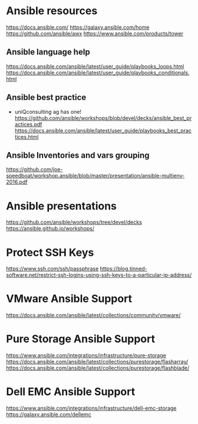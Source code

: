 # Ansible resources
https://docs.ansible.com/
https://galaxy.ansible.com/home
https://github.com/ansible/awx
https://www.ansible.com/products/tower

## Ansible language help
https://docs.ansible.com/ansible/latest/user_guide/playbooks_loops.html
https://docs.ansible.com/ansible/latest/user_guide/playbooks_conditionals.html


## Ansible best practice
* uniQconsulting ag has one! 
https://github.com/ansible/workshops/blob/devel/decks/ansible_best_practices.pdf
https://docs.ansible.com/ansible/latest/user_guide/playbooks_best_practices.html

## Ansible Inventories and vars grouping
https://github.com/joe-speedboat/workshop.ansible/blob/master/presentation/ansible-multienv-2016.pdf

# Ansible presentations
https://github.com/ansible/workshops/tree/devel/decks
https://ansible.github.io/workshops/

# Protect SSH Keys
https://www.ssh.com/ssh/passphrase
https://blog.tinned-software.net/restrict-ssh-logins-using-ssh-keys-to-a-particular-ip-address/

# VMware Ansible Support
https://docs.ansible.com/ansible/latest/collections/community/vmware/

# Pure Storage Ansible Support
https://www.ansible.com/integrations/infrastructure/pure-storage
https://docs.ansible.com/ansible/latest/collections/purestorage/flasharray/
https://docs.ansible.com/ansible/latest/collections/purestorage/flashblade/

# Dell EMC Ansible Support
https://www.ansible.com/integrations/infrastructure/dell-emc-storage
https://galaxy.ansible.com/dellemc

<!--stackedit_data:
eyJoaXN0b3J5IjpbLTE2MDUxOTQ0MjEsMTU1NTEzMzQxMSwxMj
QxMzk1MDI3LDIwMjgzNDM4MDEsODQ4MTUxNDAwLDkxODk5OTc2
NiwxNjMxOTU2MTI0LC03NDA3NTAxNjEsLTIwOTY0NDU5OTcsNz
MwOTk4MTE2XX0=
-->